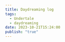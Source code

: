 ```yaml
---
title: Daydreaming log
tags:
  - Undertale
  - daydreaming
date: 2023-10-21T15:24:00
publish: "true"
---
```

